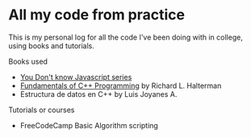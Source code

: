 # All my code from practice

This is my personal log for all the code I've been doing with in college, using books and tutorials.

Books used
- [You Don't know Javascript series](https://github.com/getify/You-Dont-Know-JS)
- [Fundamentals of C++ Programming](http://python.cs.southern.edu/cppbook/progcpp.pdf) by Richard L. Halterman
- Estructura de datos en C++ by Luis Joyanes A.

Tutorials or courses
- FreeCodeCamp Basic Algorithm scripting